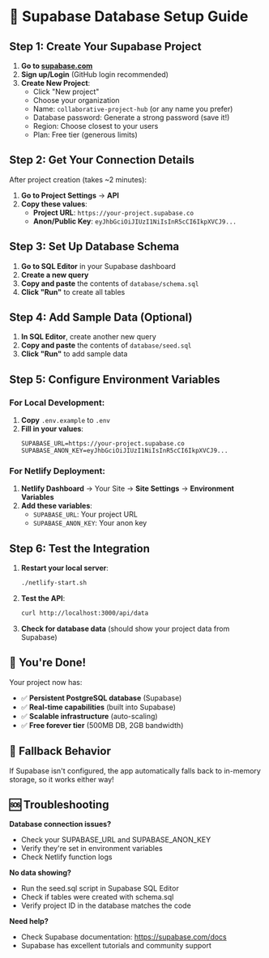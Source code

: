 # 🚀 Supabase Database Setup Guide

## Step 1: Create Your Supabase Project

1. **Go to [supabase.com](https://supabase.com)**
2. **Sign up/Login** (GitHub login recommended)
3. **Create New Project**:
   - Click "New project"
   - Choose your organization
   - Name: `collaborative-project-hub` (or any name you prefer)
   - Database password: Generate a strong password (save it!)
   - Region: Choose closest to your users
   - Plan: Free tier (generous limits)

## Step 2: Get Your Connection Details

After project creation (takes ~2 minutes):

1. **Go to Project Settings** → **API**
2. **Copy these values**:
   - **Project URL**: `https://your-project.supabase.co`
   - **Anon/Public Key**: `eyJhbGciOiJIUzI1NiIsInR5cCI6IkpXVCJ9...`

## Step 3: Set Up Database Schema

1. **Go to SQL Editor** in your Supabase dashboard
2. **Create a new query**
3. **Copy and paste** the contents of `database/schema.sql`
4. **Click "Run"** to create all tables

## Step 4: Add Sample Data (Optional)

1. **In SQL Editor**, create another new query
2. **Copy and paste** the contents of `database/seed.sql`
3. **Click "Run"** to add sample data

## Step 5: Configure Environment Variables

### For Local Development:
1. **Copy** `.env.example` to `.env`
2. **Fill in your values**:
   ```
   SUPABASE_URL=https://your-project.supabase.co
   SUPABASE_ANON_KEY=eyJhbGciOiJIUzI1NiIsInR5cCI6IkpXVCJ9...
   ```

### For Netlify Deployment:
1. **Netlify Dashboard** → Your Site → **Site Settings** → **Environment Variables**
2. **Add these variables**:
   - `SUPABASE_URL`: Your project URL
   - `SUPABASE_ANON_KEY`: Your anon key

## Step 6: Test the Integration

1. **Restart your local server**:
   ```bash
   ./netlify-start.sh
   ```

2. **Test the API**:
   ```bash
   curl http://localhost:3000/api/data
   ```

3. **Check for database data** (should show your project data from Supabase)

## 🎉 You're Done!

Your project now has:
- ✅ **Persistent PostgreSQL database** (Supabase)
- ✅ **Real-time capabilities** (built into Supabase)
- ✅ **Scalable infrastructure** (auto-scaling)
- ✅ **Free forever tier** (500MB DB, 2GB bandwidth)

## 🔄 Fallback Behavior

If Supabase isn't configured, the app automatically falls back to in-memory storage, so it works either way!

## 🆘 Troubleshooting

**Database connection issues?**
- Check your SUPABASE_URL and SUPABASE_ANON_KEY
- Verify they're set in environment variables
- Check Netlify function logs

**No data showing?**
- Run the seed.sql script in Supabase SQL Editor
- Check if tables were created with schema.sql
- Verify project ID in the database matches the code

**Need help?**
- Check Supabase documentation: https://supabase.com/docs
- Supabase has excellent tutorials and community support